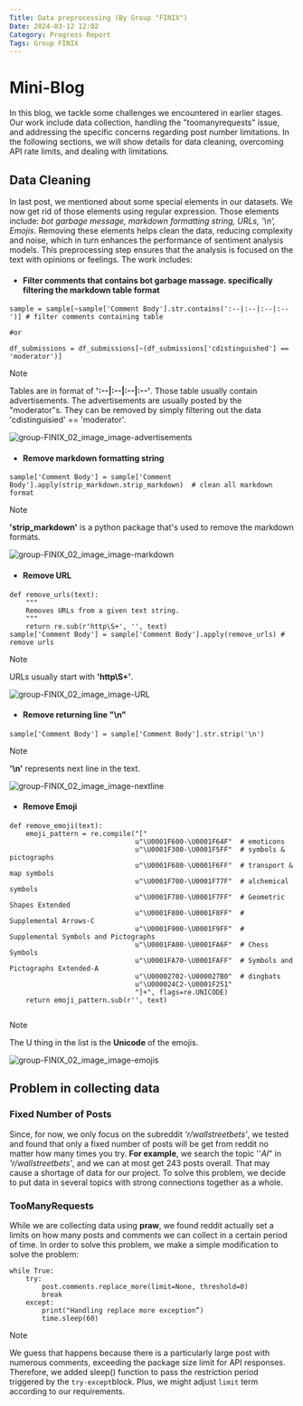 ```yaml
---
Title: Data preprocessing (By Group "FINIX")
Date: 2024-03-12 12:02
Category: Progress Report
Tags: Group FINIX
---
```


# Mini-Blog

In this blog, we tackle some challenges we encountered in earlier stages. Our work include data collection, handling the "toomanyrequests" issue, and addressing the specific concerns regarding post number limitations. In the following sections, we will show details for data cleaning, overcoming API rate limits, and dealing with limitations.

## Data Cleaning

In last post, we mentioned about some special elements in our datasets. We now get rid of those elements using regular expression. Those elements include: *bot garbage message, markdown formatting string, URLs, '\n', Emojis*. Removing these elements helps clean the data, reducing complexity and noise, which in turn enhances the performance of sentiment analysis models. This preprocessing step ensures that the analysis is focused on the text with opinions or feelings. The work includes:

- #### Filter comments that contains bot garbage massage. specifically filtering the markdown table format

```
sample = sample[~sample['Comment Body'].str.contains(':--|:--|:--|:--')] # filter comments containing table

#or

df_submissions = df_submissions[~(df_submissions['cdistinguished'] == 'moderator')]
```

> [!NOTE]
>
> Tables are in format of **':--|:--|:--|:--'**. Those table usually contain advertisements. The advertisements are usually posted by the "moderator"s. They can be removed by simply filtering out the data 'cdistinguisied' == 'moderator'.

![group-FINIX_02_image_image-advertisements ]({static}\images\group-FINIX_02_image_image-advertisements.jpg)

- #### Remove markdown formatting string

```
sample['Comment Body'] = sample['Comment Body'].apply(strip_markdown.strip_markdown)  # clean all markdown format
```

> [!NOTE]
>
> **'strip_markdown'** is a python package that's used to remove the markdown formats.

![group-FINIX_02_image_image-markdown]({static}\images\group-FINIX_02_image_image-markdown.jpg)

- #### Remove URL

```
def remove_urls(text):
    """
    Removes URLs from a given text string.
    """
    return re.sub(r'http\S+', '', text)
sample['Comment Body'] = sample['Comment Body'].apply(remove_urls) # remove urls
```

> [!NOTE]
>
> URLs usually start with **'http\S+'**. 

![group-FINIX_02_image_image-URL]({static}\images\group-FINIX_02_image_image-URL.jpg)

- #### Remove returning line "\n"

```
sample['Comment Body'] = sample['Comment Body'].str.strip('\n')
```

> [!NOTE]
>
> **'\n'** represents next line in the text.

![group-FINIX_02_image_image-nextline]({static}\images\group-FINIX_02_image_image-nextline.jpg)

- #### Remove Emoji

```
def remove_emoji(text):
    emoji_pattern = re.compile("["
                               u"\U0001F600-\U0001F64F"  # emoticons
                               u"\U0001F300-\U0001F5FF"  # symbols & pictographs
                               u"\U0001F680-\U0001F6FF"  # transport & map symbols
                               u"\U0001F700-\U0001F77F"  # alchemical symbols
                               u"\U0001F780-\U0001F7FF"  # Geometric Shapes Extended
                               u"\U0001F800-\U0001F8FF"  # Supplemental Arrows-C
                               u"\U0001F900-\U0001F9FF"  # Supplemental Symbols and Pictographs
                               u"\U0001FA00-\U0001FA6F"  # Chess Symbols
                               u"\U0001FA70-\U0001FAFF"  # Symbols and Pictographs Extended-A
                               u"\U00002702-\U000027B0"  # dingbats
                               u"\U000024C2-\U0001F251" 
                               "]+", flags=re.UNICODE)
    return emoji_pattern.sub(r'', text)
    

```

> [!NOTE]
>
> The U thing in the list is the **Unicode** of the emojis.

![group-FINIX_02_image_image-emojis]({static}\images\group-FINIX_02_image_image-emojis.jpg)

## Problem in collecting data

### Fixed Number of Posts

Since, for now, we only focus on the subreddit *'r/wallstreetbets'*, we tested and found that only a fixed number of posts will be get from reddit no matter how many times you try. **For example**, we search the topic ''*AI*" in *'r/wallstreetbets'*, and we can at most get 243 posts overall. That may cause a shortage of data for our project. To solve this problem, we decide to put data in several topics with strong connections together as a whole.

### TooManyRequests

While we are collecting data using **praw**, we found reddit actually set a limits on how many posts and comments we can collect in a certain period of time.  In order to solve this problem, we make a simple modification to solve the problem:

```
while True:
	try:
        post.comments.replace_more(limit=None, threshold=0)
        break
	except:
        print("Handling replace more exception”)
        time.sleep(60)
```

> [!NOTE]
>
> We guess that happens because there is a particularly large post with numerous comments, exceeding the package size limit for API responses. Therefore, we added sleep() function to pass the restriction period triggered by the `try-except`block.  Plus, we might adjust `limit` term according to our requirements.



